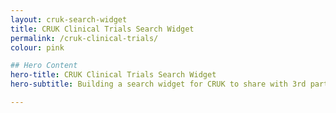 ```yaml
---
layout: cruk-search-widget
title: CRUK Clinical Trials Search Widget
permalink: /cruk-clinical-trials/
colour: pink

## Hero Content
hero-title: CRUK Clinical Trials Search Widget
hero-subtitle: Building a search widget for CRUK to share with 3rd party websites giving people easy access to their clinical trials summary information. 

---
```


